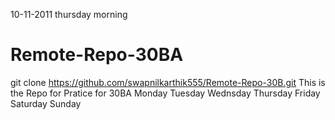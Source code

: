 10-11-2011 thursday morning

# Remote-Repo-30BA
git clone https://github.com/swapnilkarthik555/Remote-Repo-30B.git
This is the Repo for Pratice for 30BA
Monday
Tuesday
Wednsday
Thursday
Friday
Saturday
Sunday

